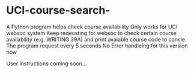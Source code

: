 # UCI-course-search-
A Python program helps check course availability
Only works for UCI websoc system 
Keep reqeusting for websoc to check certain course availability (e.g. WRITING 39A) and print avaiable course code to consle.
The program request every 5 seconds
No Error handleing for this version now

User instructions coming soon...

